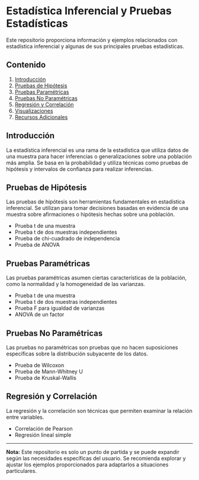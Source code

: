 # Estadística Inferencial y Pruebas Estadísticas

Este repositorio proporciona información y ejemplos relacionados con estadística inferencial y algunas de sus principales pruebas estadísticas.

## Contenido

1. [Introducción](#introducción)
2. [Pruebas de Hipótesis](#pruebas-de-hipótesis)
3. [Pruebas Paramétricas](#pruebas-paramétricas)
4. [Pruebas No Paramétricas](#pruebas-no-paramétricas)
5. [Regresión y Correlación](#regresión-y-correlación)
6. [Visualizaciones](#visualizaciones)
7. [Recursos Adicionales](#recursos-adicionales)

## Introducción

La estadística inferencial es una rama de la estadística que utiliza datos de una muestra para hacer inferencias o generalizaciones sobre una población más amplia. Se basa en la probabilidad y utiliza técnicas como pruebas de hipótesis y intervalos de confianza para realizar inferencias.

## Pruebas de Hipótesis

Las pruebas de hipótesis son herramientas fundamentales en estadística inferencial. Se utilizan para tomar decisiones basadas en evidencia de una muestra sobre afirmaciones o hipótesis hechas sobre una población.

- Prueba t de una muestra
- Prueba t de dos muestras independientes
- Prueba de chi-cuadrado de independencia
- Prueba de ANOVA

## Pruebas Paramétricas

Las pruebas paramétricas asumen ciertas características de la población, como la normalidad y la homogeneidad de las varianzas.

- Prueba t de una muestra
- Prueba t de dos muestras independientes
- Prueba F para igualdad de varianzas
- ANOVA de un factor

## Pruebas No Paramétricas

Las pruebas no paramétricas son pruebas que no hacen suposiciones específicas sobre la distribución subyacente de los datos.

- Prueba de Wilcoxon
- Prueba de Mann-Whitney U
- Prueba de Kruskal-Wallis

## Regresión y Correlación

La regresión y la correlación son técnicas que permiten examinar la relación entre variables.

- Correlación de Pearson
- Regresión lineal simple

---

**Nota:** Este repositorio es solo un punto de partida y se puede expandir según las necesidades específicas del usuario. Se recomienda explorar y ajustar los ejemplos proporcionados para adaptarlos a situaciones particulares.
